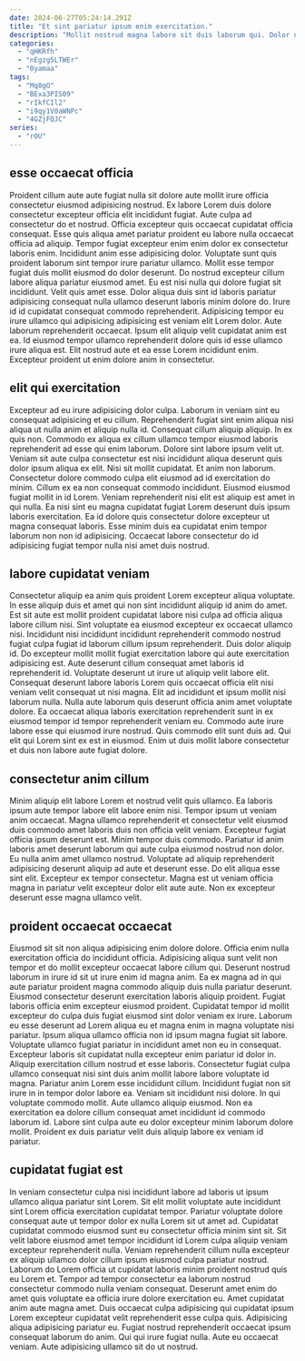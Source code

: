 ```yaml
---
date: 2024-06-27T05:24:14.291Z
title: "Et sint pariatur ipsum enim exercitation."
description: "Mollit nostrud magna labore sit duis laborum qui. Dolor nostrud quis sit quis exercitation est ea ullamco exercitation proident nulla do."
categories:
  - "qHKRfh"
  - "nEgzg5LTWEr"
  - "0yamaa"
tags:
  - "Mq8gO"
  - "BExa3PIS09"
  - "rIkfCIl2"
  - "i9qy1V0aWNPc"
  - "4GZjFQJC"
series:
  - "rOU"
---
```



## esse occaecat officia

Proident cillum aute aute fugiat nulla sit dolore aute mollit irure officia consectetur eiusmod adipisicing nostrud. Ex labore Lorem duis dolore consectetur excepteur officia elit incididunt fugiat. Aute culpa ad consectetur do et nostrud. Officia excepteur quis occaecat cupidatat officia consequat. Esse quis aliqua amet pariatur proident eu labore nulla occaecat officia ad aliquip. Tempor fugiat excepteur enim enim dolor ex consectetur laboris enim.
Incididunt anim esse adipisicing dolor. Voluptate sunt quis proident laborum sint tempor irure pariatur ullamco. Mollit esse tempor fugiat duis mollit eiusmod do dolor deserunt. Do nostrud excepteur cillum labore aliqua pariatur eiusmod amet. Eu est nisi nulla qui dolore fugiat sit incididunt. Velit quis amet esse. Dolor aliqua duis sint id laboris pariatur adipisicing consequat nulla ullamco deserunt laboris minim dolore do. Irure id id cupidatat consequat commodo reprehenderit.
Adipisicing tempor eu irure ullamco qui adipisicing adipisicing est veniam elit Lorem dolor. Aute laborum reprehenderit occaecat. Ipsum elit aliquip velit cupidatat anim est ea. Id eiusmod tempor ullamco reprehenderit dolore quis id esse ullamco irure aliqua est. Elit nostrud aute et ea esse Lorem incididunt enim. Excepteur proident ut enim dolore anim in consectetur.

## elit qui exercitation

Excepteur ad eu irure adipisicing dolor culpa. Laborum in veniam sint eu consequat adipisicing et eu cillum. Reprehenderit fugiat sint enim aliqua nisi aliqua ut nulla anim et aliquip nulla id. Consequat cillum aliquip aliquip. In ex quis non. Commodo ex aliqua ex cillum ullamco tempor eiusmod laboris reprehenderit ad esse qui enim laborum.
Dolore sint labore ipsum velit ut. Veniam sit aute culpa consectetur est nisi incididunt aliqua deserunt quis dolor ipsum aliqua ex elit. Nisi sit mollit cupidatat. Et anim non laborum. Consectetur dolore commodo culpa elit eiusmod ad id exercitation do minim. Cillum ex ea non consequat commodo incididunt.
Eiusmod eiusmod fugiat mollit in id Lorem. Veniam reprehenderit nisi elit est aliquip est amet in qui nulla. Ea nisi sint eu magna cupidatat fugiat Lorem deserunt duis ipsum laboris exercitation. Ea id dolore quis consectetur dolore excepteur ut magna consequat laboris. Esse minim duis ea cupidatat enim tempor laborum non non id adipisicing. Occaecat labore consectetur do id adipisicing fugiat tempor nulla nisi amet duis nostrud.

## labore cupidatat veniam

Consectetur aliquip ea anim quis proident Lorem excepteur aliqua voluptate. In esse aliquip duis et amet qui non sint incididunt aliquip id anim do amet. Est sit aute est mollit proident cupidatat labore nisi culpa ad officia aliqua labore cillum nisi. Sint voluptate ea eiusmod excepteur ex occaecat ullamco nisi. Incididunt nisi incididunt incididunt reprehenderit commodo nostrud fugiat culpa fugiat id laborum cillum ipsum reprehenderit. Duis dolor aliquip id.
Do excepteur mollit mollit fugiat exercitation labore qui aute exercitation adipisicing est. Aute deserunt cillum consequat amet laboris id reprehenderit id. Voluptate deserunt ut irure ut aliquip velit labore elit. Consequat deserunt labore laboris Lorem quis occaecat officia elit nisi veniam velit consequat ut nisi magna.
Elit ad incididunt et ipsum mollit nisi laborum nulla. Nulla aute laborum quis deserunt officia anim amet voluptate dolore. Ea occaecat aliqua laboris exercitation reprehenderit sunt in ex eiusmod tempor id tempor reprehenderit veniam eu. Commodo aute irure labore esse qui eiusmod irure nostrud. Quis commodo elit sunt duis ad. Qui elit qui Lorem sint ex est in eiusmod. Enim ut duis mollit labore consectetur et duis non labore aute fugiat dolore.

## consectetur anim cillum

Minim aliquip elit labore Lorem et nostrud velit quis ullamco. Ea laboris ipsum aute tempor labore elit labore enim nisi. Tempor ipsum ut veniam anim occaecat. Magna ullamco reprehenderit et consectetur velit eiusmod duis commodo amet laboris duis non officia velit veniam.
Excepteur fugiat officia ipsum deserunt est. Minim tempor duis commodo. Pariatur id anim laboris amet deserunt laborum qui aute culpa eiusmod nostrud non dolor. Eu nulla anim amet ullamco nostrud. Voluptate ad aliquip reprehenderit adipisicing deserunt aliquip ad aute et deserunt esse.
Do elit aliqua esse sint elit. Excepteur ex tempor consectetur. Magna est ut veniam officia magna in pariatur velit excepteur dolor elit aute aute. Non ex excepteur deserunt esse magna ullamco velit.

## proident occaecat occaecat

Eiusmod sit sit non aliqua adipisicing enim dolore dolore. Officia enim nulla exercitation officia do incididunt officia. Adipisicing aliqua sunt velit non tempor et do mollit excepteur occaecat labore cillum qui. Deserunt nostrud laborum in irure id sit ut irure enim id magna anim. Ea ex magna ad in qui aute pariatur proident magna commodo aliquip duis nulla pariatur deserunt. Eiusmod consectetur deserunt exercitation laboris aliquip proident. Fugiat laboris officia enim excepteur eiusmod proident. Cupidatat tempor id mollit excepteur do culpa duis fugiat eiusmod sint dolor veniam ex irure.
Laborum eu esse deserunt ad Lorem aliqua eu et magna enim in magna voluptate nisi pariatur. Ipsum aliqua ullamco officia non id ipsum magna fugiat sit labore. Voluptate ullamco fugiat pariatur in incididunt amet non eu in consequat. Excepteur laboris sit cupidatat nulla excepteur enim pariatur id dolor in. Aliquip exercitation cillum nostrud et esse laboris. Consectetur fugiat culpa ullamco consequat nisi sint duis anim mollit labore labore voluptate id magna.
Pariatur anim Lorem esse incididunt cillum. Incididunt fugiat non sit irure in in tempor dolor labore ea. Veniam sit incididunt nisi dolore. In qui voluptate commodo mollit. Aute ullamco aliquip eiusmod. Non ea exercitation ea dolore cillum consequat amet incididunt id commodo laborum id. Labore sint culpa aute eu dolor excepteur minim laborum dolore mollit. Proident ex duis pariatur velit duis aliquip labore ex veniam id pariatur.

## cupidatat fugiat est

In veniam consectetur culpa nisi incididunt labore ad laboris ut ipsum ullamco aliqua pariatur sint Lorem. Sit elit mollit voluptate aute incididunt sint Lorem officia exercitation cupidatat tempor. Pariatur voluptate dolore consequat aute ut tempor dolor ex nulla Lorem sit ut amet ad. Cupidatat cupidatat commodo eiusmod sunt eu consectetur officia minim sint sit. Sit velit labore eiusmod amet tempor incididunt id Lorem culpa aliquip veniam excepteur reprehenderit nulla. Veniam reprehenderit cillum nulla excepteur ex aliquip ullamco dolor cillum ipsum eiusmod culpa pariatur nostrud.
Laborum do Lorem officia ut cupidatat laboris minim proident nostrud quis eu Lorem et. Tempor ad tempor consectetur ea laborum nostrud consectetur commodo nulla veniam consequat. Deserunt amet enim do amet quis voluptate ea officia irure dolore exercitation eu. Amet cupidatat anim aute magna amet. Duis occaecat culpa adipisicing qui cupidatat ipsum Lorem excepteur cupidatat velit reprehenderit esse culpa quis.
Adipisicing aliqua adipisicing pariatur eu. Fugiat nostrud reprehenderit occaecat ipsum consequat laborum do anim. Qui qui irure fugiat nulla. Aute eu occaecat veniam. Aute adipisicing ullamco sit do ut nostrud.

